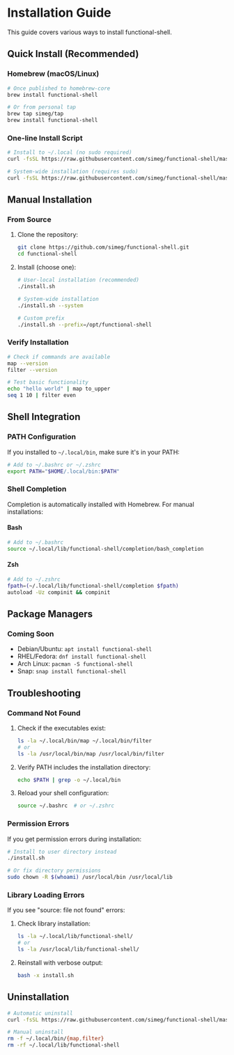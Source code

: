 # Installation Guide

This guide covers various ways to install functional-shell.

## Quick Install (Recommended)

### Homebrew (macOS/Linux)

```bash
# Once published to homebrew-core
brew install functional-shell

# Or from personal tap
brew tap simeg/tap
brew install functional-shell
```

### One-line Install Script

```bash
# Install to ~/.local (no sudo required)
curl -fsSL https://raw.githubusercontent.com/simeg/functional-shell/master/install.sh | bash

# System-wide installation (requires sudo)
curl -fsSL https://raw.githubusercontent.com/simeg/functional-shell/master/install.sh | bash -s -- --system
```

## Manual Installation

### From Source

1. Clone the repository:
   ```bash
   git clone https://github.com/simeg/functional-shell.git
   cd functional-shell
   ```

2. Install (choose one):
   ```bash
   # User-local installation (recommended)
   ./install.sh
   
   # System-wide installation
   ./install.sh --system
   
   # Custom prefix
   ./install.sh --prefix=/opt/functional-shell
   ```

### Verify Installation

```bash
# Check if commands are available
map --version
filter --version

# Test basic functionality
echo "hello world" | map to_upper
seq 1 10 | filter even
```

## Shell Integration

### PATH Configuration

If you installed to `~/.local/bin`, make sure it's in your PATH:

```bash
# Add to ~/.bashrc or ~/.zshrc
export PATH="$HOME/.local/bin:$PATH"
```

### Shell Completion

Completion is automatically installed with Homebrew. For manual installations:

#### Bash
```bash
# Add to ~/.bashrc
source ~/.local/lib/functional-shell/completion/bash_completion
```

#### Zsh
```bash
# Add to ~/.zshrc
fpath=(~/.local/lib/functional-shell/completion $fpath)
autoload -Uz compinit && compinit
```

## Package Managers

### Coming Soon
- Debian/Ubuntu: `apt install functional-shell`
- RHEL/Fedora: `dnf install functional-shell`
- Arch Linux: `pacman -S functional-shell`
- Snap: `snap install functional-shell`

## Troubleshooting

### Command Not Found

1. Check if the executables exist:
   ```bash
   ls -la ~/.local/bin/map ~/.local/bin/filter
   # or
   ls -la /usr/local/bin/map /usr/local/bin/filter
   ```

2. Verify PATH includes the installation directory:
   ```bash
   echo $PATH | grep -o ~/.local/bin
   ```

3. Reload your shell configuration:
   ```bash
   source ~/.bashrc  # or ~/.zshrc
   ```

### Permission Errors

If you get permission errors during installation:

```bash
# Install to user directory instead
./install.sh

# Or fix directory permissions
sudo chown -R $(whoami) /usr/local/bin /usr/local/lib
```

### Library Loading Errors

If you see "source: file not found" errors:

1. Check library installation:
   ```bash
   ls -la ~/.local/lib/functional-shell/
   # or
   ls -la /usr/local/lib/functional-shell/
   ```

2. Reinstall with verbose output:
   ```bash
   bash -x install.sh
   ```

## Uninstallation

```bash
# Automatic uninstall
curl -fsSL https://raw.githubusercontent.com/simeg/functional-shell/master/scripts/uninstall.sh | bash

# Manual uninstall
rm -f ~/.local/bin/{map,filter}
rm -rf ~/.local/lib/functional-shell
```